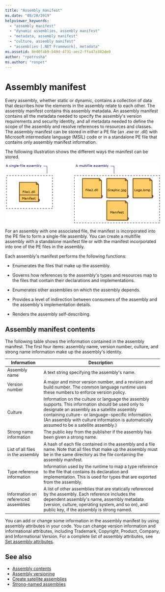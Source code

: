 ```yaml
---
title: "Assembly manifest"
ms.date: "08/20/2019"
helpviewer_keywords: 
  - "assembly manifest"
  - "dynamic assemblies, assembly manifest"
  - "metadata, assembly manifest"
  - "culture, assembly manifest"
  - "assemblies [.NET Framework], metadata"
ms.assetid: 8e40fab9-549d-4731-aec2-ffa47a382de0
author: "rpetrusha"
ms.author: "ronpet"
---
```

# Assembly manifest
Every assembly, whether static or dynamic, contains a collection of data that describes how the elements in the assembly relate to each other. The assembly manifest contains this assembly metadata. An assembly manifest contains all the metadata needed to specify the assembly's version requirements and security identity, and all metadata needed to define the scope of the assembly and resolve references to resources and classes. The assembly manifest can be stored in either a PE file (an *.exe* or *.dll*) with Microsoft intermediate language (MSIL) code or in a standalone PE file that contains only assembly manifest information.  
  
 The following illustration shows the different ways the manifest can be stored.  
  
 ![Diagram that shows the manifest in a single-file assembly and multifile assembly configuration.](./media/manifest/assembly-types-diagram.gif)  
  
 For an assembly with one associated file, the manifest is incorporated into the PE file to form a single-file assembly. You can create a multifile assembly with a standalone manifest file or with the manifest incorporated into one of the PE files in the assembly.  
  
 Each assembly's manifest performs the following functions:  
  
- Enumerates the files that make up the assembly.  
  
- Governs how references to the assembly's types and resources map to the files that contain their declarations and implementations.  
  
- Enumerates other assemblies on which the assembly depends.  
  
- Provides a level of indirection between consumers of the assembly and the assembly's implementation details.  
  
- Renders the assembly self-describing.  
  
## Assembly manifest contents  
 The following table shows the information contained in the assembly manifest. The first four items: assembly name, version number, culture, and strong name information make up the assembly's identity.  
  
|Information|Description|  
|-----------------|-----------------|  
|Assembly name|A text string specifying the assembly's name.|  
|Version number|A major and minor version number, and a revision and build number. The common language runtime uses these numbers to enforce version policy.|  
|Culture|Information on the culture or language the assembly supports. This information should be used only to designate an assembly as a satellite assembly containing culture- or language-specific information. (An assembly with culture information is automatically assumed to be a satellite assembly.)|  
|Strong name information|The public key from the publisher if the assembly has been given a strong name.|  
|List of all files in the assembly|A hash of each file contained in the assembly and a file name. Note that all files that make up the assembly must be in the same directory as the file containing the assembly manifest.|  
|Type reference information|Information used by the runtime to map a type reference to the file that contains its declaration and implementation. This is used for types that are exported from the assembly.|  
|Information on referenced assemblies|A list of other assemblies that are statically referenced by the assembly. Each reference includes the dependent assembly's name, assembly metadata (version, culture, operating system, and so on), and public key, if the assembly is strong named.|  
  
 You can add or change some information in the assembly manifest by using assembly attributes in your code. You can change version information and informational attributes, including Trademark, Copyright, Product, Company, and Informational Version. For a complete list of assembly attributes, see [Set assembly attributes](set-attributes.md).  
  
## See also

- [Assembly contents](contents.md)
- [Assembly versioning](versioning.md)
- [Create satellite assemblies](../../framework/resources/creating-satellite-assemblies-for-desktop-apps.md)
- [Strong-named assemblies](strong-named.md)
